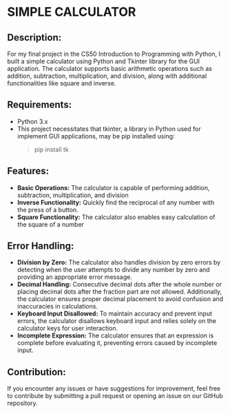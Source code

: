 # SIMPLE CALCULATOR

## Description:
For my final project in the CS50 Introduction to Programming with Python, I built a simple calculator using Python and Tkinter library for the GUI application. The calculator supports basic arithmetic operations such as addition, subtraction, multiplication, and division, along with additional functionalities like square and inverse.

## Requirements:
- Python 3.x
- This project necessitates that tkinter, a library in Python used for implement GUI applications, may be pip installed using:
    > pip install tk

## Features:
-  **Basic Operations:** The calculator is capable of performing addition, subtraction, multiplication, and division
-  **Inverse Functionality:** Quickly find the reciprocal of any number with the press of a button.
-  **Square Functionality:** The calculator also enables easy calculation of the square of a number

## Error Handling:
-  **Division by Zero:** The calculator also handles division by zero errors by detecting when the user attempts to divide any number by zero and providing an appropriate error message.
-  **Decimal Handling:** Consecutive decimal dots after the whole number or placing decimal dots after the fraction part are not allowed. Additionally, the calculator ensures proper decimal placement to avoid confusion and inaccuracies in calculations.
-  **Keyboard Input Disallowed:** To maintain accuracy and prevent input errors, the calculator disallows keyboard input and relies solely on the calculator keys for user interaction.
- **Incomplete Expression:** The calculator ensures that an expression is complete before evaluating it, preventing errors caused by incomplete input.

## Contribution:
If you encounter any issues or have suggestions for improvement, feel free to contribute by submitting a pull request or opening an issue on our GitHub repository.
